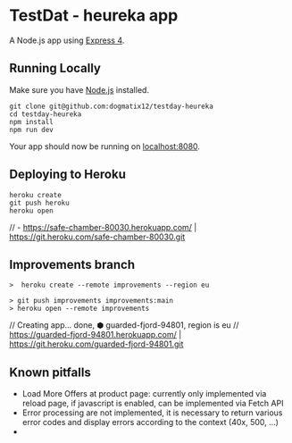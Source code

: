 # TestDat - heureka app

A Node.js app using [Express 4](http://expressjs.com/).

## Running Locally

Make sure you have [Node.js](http://nodejs.org/) installed.

```
git clone git@github.com:dogmatix12/testday-heureka
cd testday-heureka
npm install
npm run dev
```

Your app should now be running on [localhost:8080](http://localhost:8080/).

## Deploying to Heroku

```
heroku create
git push heroku
heroku open
```
// - https://safe-chamber-80030.herokuapp.com/ | https://git.heroku.com/safe-chamber-80030.git

## Improvements branch

```
>  heroku create --remote improvements --region eu

> git push improvements improvements:main 
> heroku open --remote improvements
```
// Creating app... done, ⬢ guarded-fjord-94801, region is eu
// https://guarded-fjord-94801.herokuapp.com/ | https://git.heroku.com/guarded-fjord-94801.git

## Known pitfalls

- Load More Offers at product page: currently only implemented via reload page, if javascript is enabled, can be implemented via Fetch API 
- Error processing are not implemented, it is necessary to return various error codes and display errors according to the context (40x, 500, ...)
- 
